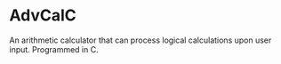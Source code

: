 # AdvCalC

An arithmetic calculator that can process logical calculations upon user input.
Programmed in C.
